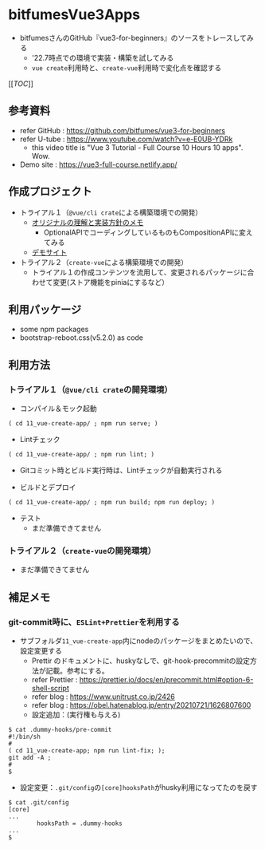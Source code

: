 # bitfumesVue3Apps
- bitfumesさんのGitHub『vue3-for-beginners』のソースをトレースしてみる
  - '22.7時点での環境で実装・構築を試してみる
  - `vue create`利用時と、`create-vue`利用時で変化点を確認する

[[_TOC_]]

## 参考資料
- refer GitHub : https://github.com/bitfumes/vue3-for-beginners
- refer U-tube : https://www.youtube.com/watch?v=e-E0UB-YDRk
  - this video title is "Vue 3 Tutorial - Full Course 10 Hours 10 apps". Wow.
- Demo site : https://vue3-full-course.netlify.app/

## 作成プロジェクト
- トライアル１（`@vue/cli crate`による構築環境での開発）
  - [オリジナルの理解と実装方針のメモ](11_vue-create-app/README.md)
    - OptionalAPIでコーディングしているものもCompositionAPIに変えてみる
  - [デモサイト](https://bitfumesvue3apps.web.app)
- トライアル２（`create-vue`による構築環境での開発）
  - トライアル１の作成コンテンツを流用して、変更されるパッケージに合わせて変更(ストア機能をpiniaにするなど）

## 利用パッケージ
- some npm packages
- bootstrap-reboot.css(v5.2.0) as code

## 利用方法

### トライアル１（`@vue/cli crate`の開発環境）

- コンパイル＆モック起動
```shell
( cd 11_vue-create-app/ ; npm run serve; )
```

- Lintチェック
```shell
( cd 11_vue-create-app/ ; npm run lint; )
```
  - Gitコミット時とビルド実行時は、Lintチェックが自動実行される

- ビルドとデプロイ
```shell
( cd 11_vue-create-app/ ; npm run build; npm run deploy; )
```

- テスト
  - まだ準備できてません

### トライアル２（`create-vue`の開発環境）
- まだ準備できてません

## 補足メモ

### git-commit時に、`ESLint+Prettier`を利用する
- サブフォルダ`11_vue-create-app`内にnodeのパッケージをまとめたいので、設定変更する
  - Prettir のドキュメントに、huskyなしで、git-hook-precommitの設定方法が記載。参考にする。
  - refer Prettier : https://prettier.io/docs/en/precommit.html#option-6-shell-script
  - refer blog : https://www.unitrust.co.jp/2426
  - refer blog : https://obel.hatenablog.jp/entry/20210721/1626807600
  - 設定追加：(実行権も与える)
```shell
$ cat .dummy-hooks/pre-commit
#!/bin/sh
#
( cd 11_vue-create-app; npm run lint-fix; );
git add -A ;
#
$
```
  - 設定変更：`.git/config`の`[core]hooksPath`がhusky利用になってたのを戻す
```shell
$ cat .git/config
[core]
...
        hooksPath = .dummy-hooks
...
$
```

<!-- EOF -->